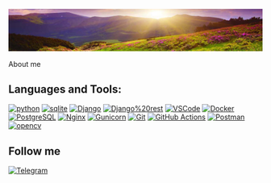 ![Header](https://github.com/MAster1941/Master1941/blob/main/assets/header.jpg)

About me

## Languages and Tools:   
[![python](https://img.shields.io/badge/Python-yellow?style=for-the-badge&logo=python&logoColor=blue)](https://www.python.org/)
[![sqlite](https://img.shields.io/badge/SQLite-07405E?style=for-the-badge&logo=sqlite&logoColor=0078D4)](https://www.sqlite.org/)
[![Django](https://img.shields.io/badge/Django-092E20?style=for-the-badge&logo=django&logoColor=green)](https://www.djangoproject.com/)
[![Django%20rest](https://img.shields.io/badge/django%20rest-ff1709?style=for-the-badge&logo=django&logoColor=green)](https://www.django-rest-framework.org/)
[![VSCode](https://img.shields.io/badge/VSCode-0078D4?style=for-the-badge&logo=visual%20studio%20code&logoColor=white)](https://code.visualstudio.com/)
[![Docker](https://img.shields.io/badge/Docker-1488C6?style=for-the-badge&logo=docker&logoColor=white)](https://www.docker.com/)
[![PostgreSQL](https://img.shields.io/badge/PostgreSQL-336791?style=for-the-badge&logo=postgresql&logoColor=white)](https://www.postgresql.org/)
[![Nginx](https://img.shields.io/badge/Nginx-009639?style=for-the-badge&logo=nginx&logoColor=white)](https://nginx.org/ru/)
[![Gunicorn](https://img.shields.io/badge/Gunicorn-00A98F?style=for-the-badge&logo=gunicorn&logoColor=white)](https://gunicorn.org/)
[![Git](https://img.shields.io/badge/git-%23F05033.svg?style=for-the-badge&logo=git&logoColor=white)](https://git-scm.com/)
[![GitHub Actions](https://img.shields.io/badge/github%20actions-%232671E5.svg?style=for-the-badge&logo=githubactions&logoColor=white)](https://docs.github.com/ru/actions)
[![Postman](https://img.shields.io/badge/Postman-FF6C37?style=for-the-badge&logo=postman&logoColor=white)](https://www.postman.com/)
[![opencv](https://img.shields.io/badge/opencv-FF6C37?style=for-the-badge&logo=opencv&logoColor=white)](https://opencv.org/)

## Follow me

[![Telegram](https://img.shields.io/badge/Telegram-2CA5E0?style=for-the-badge&logo=telegram&logoColor=white)](https://t.me/Aleksandr_Bukanov)

